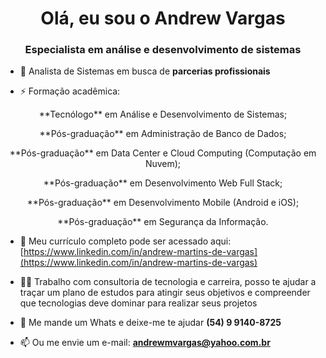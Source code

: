 <h1 align="center">Olá, eu sou o Andrew Vargas</h1>
<h3 align="center">Especialista em análise e desenvolvimento de sistemas</h3>

- 🌱 Analista de Sistemas em busca de **parcerias profissionais**

- ⚡ Formação acadêmica:<br>
<p align="center">**Tecnólogo** em Análise e Desenvolvimento de Sistemas;</p>
<p align="center">**Pós-graduação** em Administração de Banco de Dados;</p>
<p align="center">**Pós-graduação** em Data Center e Cloud Computing (Computação em Nuvem);</p>
<p align="center">**Pós-graduação** em Desenvolvimento Web Full Stack;</p>
<p align="center">**Pós-graduação** em Desenvolvimento Mobile (Android e iOS);</p>
<p align="center">**Pós-graduação** em Segurança da Informação.</p>

- 📄 Meu currículo completo pode ser acessado aqui: [https://www.linkedin.com/in/andrew-martins-de-vargas](https://www.linkedin.com/in/andrew-martins-de-vargas)

- 👨‍💻 Trabalho com consultoria de tecnologia e carreira, posso te ajudar a traçar um plano de estudos para atingir seus objetivos e compreender que tecnologias deve dominar para realizar seus projetos

- 💬 Me mande um Whats e deixe-me te ajudar **(54) 9 9140-8725**

- 📫 Ou me envie um e-mail: **andrewmvargas@yahoo.com.br**
